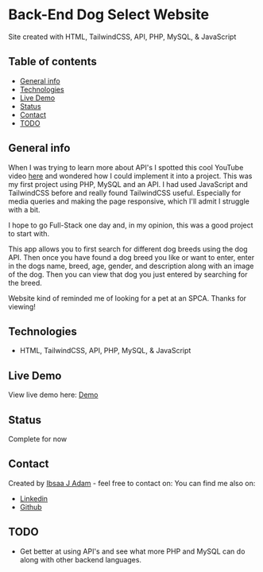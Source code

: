 # Back-End Dog Select Website
Site created with HTML, TailwindCSS, API, PHP, MySQL, & JavaScript

## Table of contents
* [General info](#general-info)
* [Technologies](#technologies)
* [Live Demo](#live-demo)
* [Status](#status)
* [Contact](#contact)
* [TODO](#TODO)

## General info
When I was trying to learn more about API's I spotted this cool YouTube video [here](https://www.youtube.com/watch?v=AVmGmLFcukM) and wondered how I could implement it into a project. This was my first project using PHP, MySQL and an API. I had used JavaScript and TailwindCSS before and really found TailwindCSS useful. Especially for media queries and making the page responsive, which I'll admit I struggle with a bit.

I hope to go Full-Stack one day and, in my opinion, this was a good project to start with.

This app allows you to first search for different dog breeds using the dog API. Then once you have found a dog breed you like or want to enter, enter in the dogs name, breed, age, gender, and description along with an image of the dog. Then you can view that dog you just entered by searching for the breed.

Website kind of reminded me of looking for a pet at an SPCA. Thanks for viewing!


<!-- ## Screenshots from figma
A few screenshots of the Final Design in Figma. Some elements in Figma design were changed when converted to HTML, CSS, & JavaScript
<img src="https://i.imgur.com/RpA4sVl.png">
<img src="https://i.imgur.com/0QXHWpW.png">
<img src="https://i.imgur.com/XU9JaDE.png"> -->


## Technologies
* HTML, TailwindCSS, API, PHP, MySQL, & JavaScript


## Live Demo
View live demo here: [Demo](http://php-dogapp.herokuapp.com/doggo-select/public/)



## Status
Complete for now


## Contact
Created by [Ibsaa J Adam](https://github.com/ibsaajadam) - feel free to contact on:
You can find me also on:
* [Linkedin](https://www.linkedin.com/in/ibsaajadam/)
* [Github](https://github.com/ibsaajadam)

## TODO

* Get better at using API's and see what more PHP and MySQL can do along with other backend languages.

